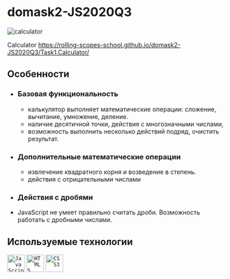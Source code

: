 # domask2-JS2020Q3

![calculator](https://user-images.githubusercontent.com/25439780/94253687-1810d400-ff3f-11ea-967e-1b5b8ee961d5.jpg)

Calculator
https://rolling-scopes-school.github.io/domask2-JS2020Q3/Task1.Calculator/

## Особенности

- ### Базовая функциональность
  - калькулятор выполняет математические операции: сложение, вычитание, умножение, деление.
  - наличие десятичной точки, действия с многозначными числами,
  - возможность выполнить несколько действий подряд, очистить результат.
- ### Дополнительные математические операции
  - извлечение квадратного корня и возведение в степень.
  - действия с отрицательными числами
- ### Действия с дробями
- JavaScript не умеет правильно считать дроби. Возможность работать с дробными числами.

## Используемые технологии

<p>
<code><img alt="JavaScript" height="40px" src="https://cdn.svgporn.com/logos/javascript.svg" /></code>
<code><img alt="HTML5" height="40px" src="https://cdn.svgporn.com/logos/html-5.svg" /></code>
<code><img alt="CSS3" height="40px" src="https://cdn.svgporn.com/logos/css-3.svg" /></code>
</p>
